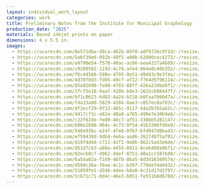 ```yaml
---
layout: individual_work_layout
categories: work
title: Preliminary Notes from the Institute for Municipal Graphology
production_date: "2025"
materials: Bound inkjet prints on paper
dimensions: 4 x 5.5 in.
images:
  - https://ucarecdn.com/8e571dba-d9ca-402b-8978-adf9726c9f1d/-/resize/2400/-/quality/lightest/-/format/auto/
  - https://ucarecdn.com/5a6f39e6-092b-49f5-a00b-62000cec4273/-/resize/2400/-/quality/lightest/-/format/auto/
  - https://ucarecdn.com/a9790e54-f578-40ac-ac66-eea4337a4669/-/resize/2400/-/quality/lightest/-/format/auto/
  - https://ucarecdn.com/c0288582-1193-4c76-afe4-864e0c46b352/-/resize/2400/-/quality/lightest/-/format/auto/
  - https://ucarecdn.com/f6c44566-598e-4795-9e51-d9d43c9e3f4a/-/resize/2400/-/quality/lightest/-/format/auto/
  - https://ucarecdn.com/4d78f8d3-fd05-49cf-af22-f764d5f96114/-/resize/2400/-/quality/lightest/-/format/auto/
  - https://ucarecdn.com/85e82690-fa98-4703-88ff-426a23dbd8f1/-/resize/2400/-/quality/lightest/-/format/auto/
  - https://ucarecdn.com/2fcf5e18-9aaf-428b-b9e3-1632cb86447f/-/resize/2400/-/quality/lightest/-/format/auto/
  - https://ucarecdn.com/bf1c0623-6d83-4a24-b218-b0faa7060d7a/-/resize/2400/-/quality/lightest/-/format/auto/
  - https://ucarecdn.com/fda33a60-5829-426b-8ae3-c057ec8af83c/-/resize/2400/-/quality/lightest/-/format/auto/
  - https://ucarecdn.com/df3ecf29-9732-465c-9117-44a2b7b5ab2c/-/resize/2400/-/quality/lightest/-/format/auto/
  - https://ucarecdn.com/4417cf3c-e82e-48a8-a765-499e7e30b9e6/-/resize/2400/-/quality/lightest/-/format/auto/
  - https://ucarecdn.com/c22f62de-fe80-46c7-af51-338bb5281147/-/resize/2400/-/quality/lightest/-/format/auto/
  - https://ucarecdn.com/b86e2b88-904c-4c73-9f54-45b3366fd9e9/-/resize/2400/-/quality/lightest/-/format/auto/
  - https://ucarecdn.com/548e93bc-e24f-4fe6-8fb7-bfd047d0ba43/-/resize/2400/-/quality/lightest/-/format/auto/
  - https://ucarecdn.com/ef59438d-9db4-4e6a-aad6-26274075af01/-/resize/2400/-/quality/lightest/-/format/auto/
  - https://ucarecdn.com/d19f4d44-c711-42f1-9e8b-862c5a43e6de/-/resize/2400/-/quality/lightest/-/format/auto/
  - https://ucarecdn.com/d51d7cb3-a80a-4455-8911-8ceb408a9bf1/-/resize/2400/-/quality/lightest/-/format/auto/
  - https://ucarecdn.com/02ecb8c7-d962-4def-8751-40a1cc587b80/-/resize/2400/-/quality/lightest/-/format/auto/
  - https://ucarecdn.com/6a5da02a-f169-46fb-8ba5-8d3d16369574/-/resize/2400/-/quality/lightest/-/format/auto/
  - https://ucarecdn.com/d59dc36a-f0ae-4c1c-b397-779def4d4432/-/resize/2400/-/quality/lightest/-/format/auto/
  - https://ucarecdn.com/51059fe1-d34b-4dee-b8a0-6c31d17d2f97/-/resize/2400/-/quality/lightest/-/format/auto/
  - https://ucarecdn.com/5cb71c71-0d4c-46e3-b051-fe551b8d6788/-/resize/2400/-/quality/lightest/-/format/auto/
---
```

